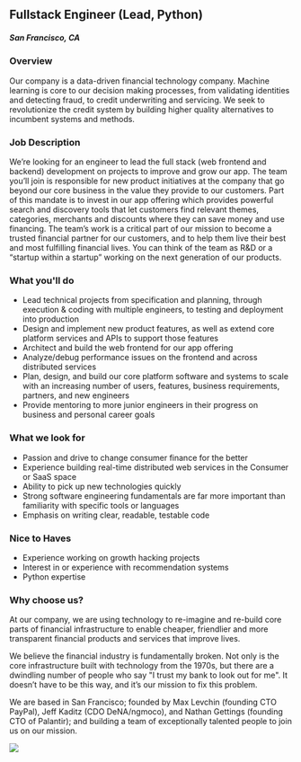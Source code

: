 ## Fullstack Engineer (Lead, Python)
##### San Francisco, CA

### Overview
Our company is a data-driven financial technology company. Machine learning is core to our decision making processes, from validating identities and detecting fraud, to credit underwriting and servicing. We seek to revolutionize the credit system by building higher quality alternatives to incumbent systems and methods.

### Job Description
We’re looking for an engineer to lead the full stack (web frontend and backend) development on projects to improve and grow our app.
The team you’ll join is responsible for new product initiatives at the company that go beyond our core business in the value they provide to our customers. Part of this mandate is to invest in our app offering which provides powerful search and discovery tools that let customers find relevant themes, categories, merchants and discounts where they can save money and use financing. The team’s work is a critical part of our mission to become a trusted financial partner for our customers, and to help them live their best and most fulfilling financial lives. You can think of the team as R&D or a “startup within a startup” working on the next generation of our products.

### What you'll do
+ Lead technical projects from specification and planning, through execution & coding with multiple engineers, to testing and deployment into production
+ Design and implement new product features, as well as extend core platform services and APIs to support those features
+ Architect and build the web frontend for our app offering
+ Analyze/debug performance issues on the frontend and across distributed services
+ Plan, design, and build our core platform software and systems to scale with an increasing number of users, features, business requirements, partners, and new engineers
+ Provide mentoring to more junior engineers in their progress on business and personal career goals

### What we look for
+ Passion and drive to change consumer finance for the better
+ Experience building real-time distributed web services in the Consumer or SaaS space
+ Ability to pick up new technologies quickly
+ Strong software engineering fundamentals are far more important than familiarity with specific tools or languages
+ Emphasis on writing clear, readable, testable code

### Nice to Haves
+ Experience working on growth hacking projects
+ Interest in or experience with recommendation systems
+ Python expertise

### Why choose us?
At our company, we are using technology to re-imagine and re-build core parts of financial infrastructure to enable cheaper, friendlier and more transparent financial products and services that improve lives.

We believe the financial industry is fundamentally broken. Not only is the core infrastructure built with technology from the 1970s, but there are a dwindling number of people who say "I trust my bank to look out for me". It doesn’t have to be this way, and it’s our mission to fix this problem.

We are based in San Francisco; founded by Max Levchin (founding CTO PayPal), Jeff Kaditz (CDO DeNA/ngmoco), and Nathan Gettings (founding CTO of Palantir); and building a team of exceptionally talented people to join us on our mission.


[<img src="https://dabuttonfactory.com/button.png?t=Apply&f=Calibri-Bold&ts=24&tc=fff&tshs=1&tshc=000&hp=20&vp=8&c=5&bgt=gradient&bgc=3d85c6&ebgc=073763">](https://letsrockit.co/users/auth/github?job_id=qwzmaxjt-fullstack-engineer-lead-python/)
